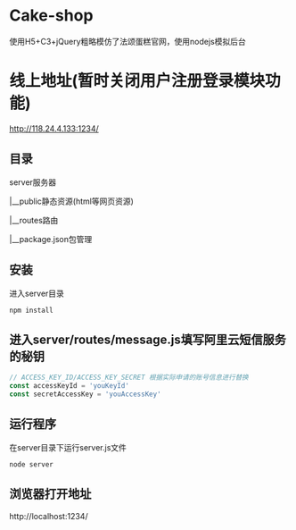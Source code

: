 # Cake-shop
使用H5+C3+jQuery粗略模仿了法颂蛋糕官网，使用nodejs模拟后台

# 线上地址(暂时关闭用户注册登录模块功能)
http://118.24.4.133:1234/

## 目录
server服务器

|__public静态资源(html等网页资源)

|__routes路由

|__package.json包管理

## 安装

进入server目录
```
npm install
```

## 进入server/routes/message.js填写阿里云短信服务的秘钥
```js
// ACCESS_KEY_ID/ACCESS_KEY_SECRET 根据实际申请的账号信息进行替换
const accessKeyId = 'youKeyId'
const secretAccessKey = 'youAccessKey'
```

## 运行程序
在server目录下运行server.js文件
```
node server
```

## 浏览器打开地址
http://localhost:1234/
